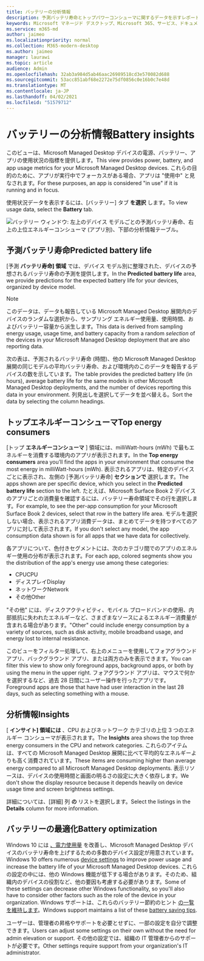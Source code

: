 ```yaml
---
title: バッテリーの分析情報
description: 予測バッテリ寿命とトップパワーコンシューマに関するデータを示すレポート
keywords: Microsoft マネージド デスクトップ、Microsoft 365、サービス、ドキュメント
ms.service: m365-md
author: jaimeo
ms.localizationpriority: normal
ms.collection: M365-modern-desktop
ms.author: jaimeo
manager: laurawi
ms.topic: article
audience: Admin
ms.openlocfilehash: 32ab3a984d5ab46aac26989518cd3e570082d688
ms.sourcegitcommit: 53acc851abf68e2272e75df0856c0e16b0c7e48d
ms.translationtype: MT
ms.contentlocale: ja-JP
ms.lasthandoff: 04/02/2021
ms.locfileid: "51579712"
---
```

# <a name="battery-insights"></a><span data-ttu-id="d929b-104">バッテリーの分析情報</span><span class="sxs-lookup"><span data-stu-id="d929b-104">Battery insights</span></span>
<span data-ttu-id="d929b-105">このビューは、Microsoft Managed Desktop デバイスの電源、バッテリー、アプリの使用状況の指標を提供します。</span><span class="sxs-lookup"><span data-stu-id="d929b-105">This view provides power, battery, and app usage metrics for your Microsoft Managed Desktop devices.</span></span> <span data-ttu-id="d929b-106">これらの目的のために、アプリが実行中でフォーカスがある場合、アプリは "使用中" と見なされます。</span><span class="sxs-lookup"><span data-stu-id="d929b-106">For these purposes, an app is considered "in use" if it is running and in focus.</span></span>

<span data-ttu-id="d929b-107">使用状況データを表示するには、[バッテリー] タブ **を選択** します。</span><span class="sxs-lookup"><span data-stu-id="d929b-107">To view usage data, select the **Battery** tab.</span></span>

![バッテリー ウィンドウ: 左上のデバイス モデルごとの予測バッテリ寿命、右上の上位エネルギーコンシューマ (アプリ別)、下部の分析情報テーブル。](../../media/insights_battery.png)

## <a name="predicted-battery-life"></a><span data-ttu-id="d929b-110">予測バッテリ寿命</span><span class="sxs-lookup"><span data-stu-id="d929b-110">Predicted battery life</span></span>

<span data-ttu-id="d929b-111">[予測 **バッテリ寿命] 領域** では、デバイス モデル別に整理された、デバイスの予想されるバッテリ寿命の予測を提供します。</span><span class="sxs-lookup"><span data-stu-id="d929b-111">In the **Predicted battery life** area, we provide predictions for the expected battery life for your devices, organized by device model.</span></span>

> [!NOTE]
> <span data-ttu-id="d929b-112">このデータは、データも報告している Microsoft Managed Desktop 展開内の<em></em>デバイスのランダムな選択から、サンプリング エネルギー使用量、使用時間、およびバッテリー容量から派生します。</span><span class="sxs-lookup"><span data-stu-id="d929b-112">This data is derived from sampling energy usage, usage time, and battery capacity from a random <em>selection</em> of the devices in your Microsoft Managed Desktop deployment that are also reporting data.</span></span>

<span data-ttu-id="d929b-113">次の表は、予測されるバッテリ寿命 (時間)、他の Microsoft Managed Desktop 展開の同じモデルの平均バッテリ寿命、および環境内のこのデータを報告するデバイスの数を示しています。</span><span class="sxs-lookup"><span data-stu-id="d929b-113">The table provides the predicted battery life (in hours), average battery life for the same models in other Microsoft Managed Desktop deployments, and the number of devices reporting this data in your environment.</span></span> <span data-ttu-id="d929b-114">列見出しを選択してデータを並べ替える。</span><span class="sxs-lookup"><span data-stu-id="d929b-114">Sort the data by selecting the column headings.</span></span>



## <a name="top-energy-consumers"></a><span data-ttu-id="d929b-115">トップエネルギーコンシューマ</span><span class="sxs-lookup"><span data-stu-id="d929b-115">Top energy consumers</span></span>

<span data-ttu-id="d929b-116">[トップ **エネルギーコンシューマ** ] 領域には、milliWatt-hours (mWh) で最もエネルギーを消費する環境内のアプリが表示されます。</span><span class="sxs-lookup"><span data-stu-id="d929b-116">In the **Top energy consumers** area you’ll find the apps in your environment that consume the most energy in milliWatt-hours (mWh).</span></span> <span data-ttu-id="d929b-117">表示されるアプリは、特定のデバイスごとに表示され、左側の [予測バッテリ寿命] **セクションで** 選択します。</span><span class="sxs-lookup"><span data-stu-id="d929b-117">The apps shown are per specific device, which you select in the **Predicted battery life** section to the left.</span></span> <span data-ttu-id="d929b-118">たとえば、Microsoft Surface Book 2 デバイスのアプリごとの消費量を確認するには、バッテリー寿命領域でその行を選択します。</span><span class="sxs-lookup"><span data-stu-id="d929b-118">For example, to see the per-app consumption for your Microsoft Surface Book 2 devices, select that row in the battery life area.</span></span> <span data-ttu-id="d929b-119">モデルを選択しない場合、表示されるアプリ消費データは、まとめてデータを持つすべてのアプリに対して表示されます。</span><span class="sxs-lookup"><span data-stu-id="d929b-119">If you don't select any model, the app consumption data shown is for all apps that we have data for collectively.</span></span>

 <span data-ttu-id="d929b-120">各アプリについて、色付きセグメントには、次のカテゴリ間でのアプリのエネルギー使用の分布が表示されます。</span><span class="sxs-lookup"><span data-stu-id="d929b-120">For each app, colored segments show you the distribution of the app's energy use among these categories:</span></span>

- <span data-ttu-id="d929b-121">CPU</span><span class="sxs-lookup"><span data-stu-id="d929b-121">CPU</span></span>
- <span data-ttu-id="d929b-122">ディスプレイ</span><span class="sxs-lookup"><span data-stu-id="d929b-122">Display</span></span>
- <span data-ttu-id="d929b-123">ネットワーク</span><span class="sxs-lookup"><span data-stu-id="d929b-123">Network</span></span>
- <span data-ttu-id="d929b-124">その他</span><span class="sxs-lookup"><span data-stu-id="d929b-124">Other</span></span>

<span data-ttu-id="d929b-125">"その他" には、ディスクアクティビティ、モバイル ブロードバンドの使用、内部抵抗に失われたエネルギーなど、さまざまなソースによるエネルギー消費量が含まれる場合があります。</span><span class="sxs-lookup"><span data-stu-id="d929b-125">"Other" could include energy consumption by a variety of sources, such as disk activity, mobile broadband usage, and energy lost to internal resistance.</span></span> 

<span data-ttu-id="d929b-126">このビューをフィルター処理して、右上のメニューを使用してフォアグラウンド アプリ、バックグラウンド アプリ、または両方のみを表示できます。</span><span class="sxs-lookup"><span data-stu-id="d929b-126">You can filter this view to show only foreground apps, background apps, or both by using the menu in the upper right.</span></span> <span data-ttu-id="d929b-127">フォアグラウンド アプリは、マウスで何かを選択するなど、過去 28 日間にユーザー操作を行ったアプリです。</span><span class="sxs-lookup"><span data-stu-id="d929b-127">Foreground apps are those that have had user interaction in the last 28 days, such as selecting something with a mouse.</span></span>

## <a name="insights"></a><span data-ttu-id="d929b-128">分析情報</span><span class="sxs-lookup"><span data-stu-id="d929b-128">Insights</span></span>

<span data-ttu-id="d929b-129">[ **インサイト] 領域には** 、CPU およびネットワーク カテゴリの上位 3 つのエネルギー コンシューマが表示されます。</span><span class="sxs-lookup"><span data-stu-id="d929b-129">The **Insights** area shows the top three energy consumers in the CPU and network categories.</span></span> <span data-ttu-id="d929b-130">これらのアイテムは、すべての Microsoft Managed Desktop 展開に比べて平均的なエネルギーよりも高く消費されています。</span><span class="sxs-lookup"><span data-stu-id="d929b-130">These items are consuming higher than average energy compared to all Microsoft Managed Desktop deployments.</span></span> <span data-ttu-id="d929b-131">表示リソースは、デバイスの使用時間と画面の明るさの設定に大きく依存します。</span><span class="sxs-lookup"><span data-stu-id="d929b-131">We don't show the display resource because it depends heavily on device usage time and screen brightness settings.</span></span> 

<span data-ttu-id="d929b-132">詳細については、[詳細] 列 **の** リストを選択します。</span><span class="sxs-lookup"><span data-stu-id="d929b-132">Select the listings in the **Details** column for more information.</span></span>

## <a name="battery-optimization"></a><span data-ttu-id="d929b-133">バッテリーの最適化</span><span class="sxs-lookup"><span data-stu-id="d929b-133">Battery optimization</span></span>

<span data-ttu-id="d929b-134">Windows 10 には [、電力使用量](https://support.microsoft.com/help/20443/windows-10-battery-saving-tips) を改善し、Microsoft Managed Desktop デバイスのバッテリ寿命を上げするための多数のデバイス設定が用意されています。</span><span class="sxs-lookup"><span data-stu-id="d929b-134">Windows 10 offers numerous [device settings](https://support.microsoft.com/help/20443/windows-10-battery-saving-tips) to improve power usage and increase the battery life of your Microsoft Managed Desktop devices.</span></span> <span data-ttu-id="d929b-135">これらの設定の中には、他の Windows 機能が低下する場合があります。そのため、組織内のデバイスの役割など、他の要因も考慮する必要があります。</span><span class="sxs-lookup"><span data-stu-id="d929b-135">Some of these settings can decrease other Windows functionality, so you'll also have to consider other factors such as the role of the device in your organization.</span></span> <span data-ttu-id="d929b-136">Windows サポートは、これらのバッテリー節約のヒント [の一覧を維持します](https://support.microsoft.com/help/20443/windows-10-battery-saving-tips)。</span><span class="sxs-lookup"><span data-stu-id="d929b-136">Windows support maintains a list of these [battery saving tips](https://support.microsoft.com/help/20443/windows-10-battery-saving-tips).</span></span>

<span data-ttu-id="d929b-137">ユーザーは、管理者の昇格やサポートを必要とせずに、一部の設定を自分で調整できます。</span><span class="sxs-lookup"><span data-stu-id="d929b-137">Users can adjust some settings on their own without the need for admin elevation or support.</span></span> <span data-ttu-id="d929b-138">その他の設定では、組織の IT 管理者からのサポートが必要です。</span><span class="sxs-lookup"><span data-stu-id="d929b-138">Other settings require support from your organization's IT administrator.</span></span>
